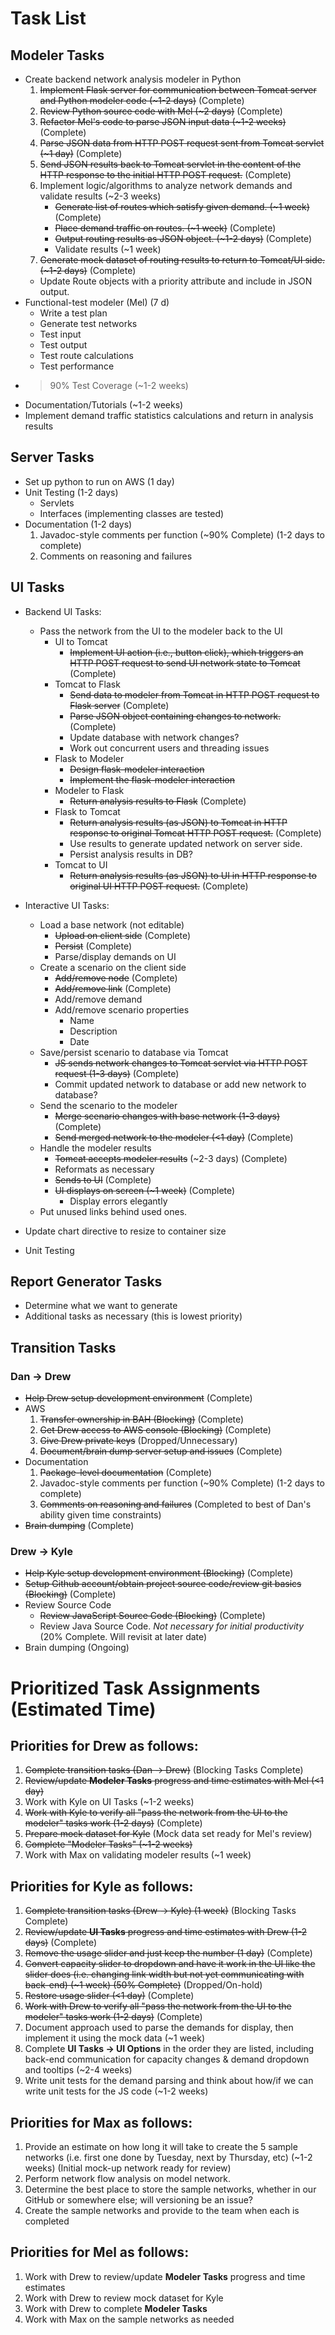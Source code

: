 # Task List

## Modeler Tasks
- Create backend network analysis modeler in Python
	1. ~~Implement Flask server for communication between Tomcat server and Python modeler code (~1-2 days)~~ (Complete)
	1. ~~Review Python source code with Mel (~2 days)~~ (Complete)
	1. ~~Refactor Mel's code to parse JSON input data (~1-2 weeks)~~ (Complete)
	1. ~~Parse JSON data from HTTP POST request sent from Tomcat servlet  (~1 day)~~ (Complete)
	1. ~~Send JSON results back to Tomcat servlet in the content of the HTTP response to the initial HTTP POST request.~~ (Complete)
	1. Implement logic/algorithms to analyze network demands and validate results (~2-3 weeks)
		- ~~Generate list of routes which satisfy given demand. (~1 week)~~ (Complete)
		- ~~Place demand traffic on routes. (~1 week)~~ (Complete)
		- ~~Output routing results as JSON object. (~1-2 days)~~ (Complete)
		- Validate results (~1 week)
	1. ~~Generate mock dataset of routing results to return to Tomcat/UI side. (~1-2 days)~~ (Complete)
	- Update Route objects with a priority attribute and include in JSON output.
- Functional-test modeler (Mel) (7 d)
	- Write a test plan
	- Generate test networks
	- Test input
	- Test output
	- Test route calculations
	- Test performance
- >90% Test Coverage (~1-2 weeks)
- Documentation/Tutorials (~1-2 weeks)
- Implement demand traffic statistics calculations and return in analysis results

## Server Tasks
- Set up python to run on AWS (1 day)
- Unit Testing (1-2 days)
	- Servlets
	- Interfaces (implementing classes are tested)
- Documentation (1-2 days)
	1. Javadoc-style comments per function (~90% Complete) (1-2 days to complete)
	1. Comments on reasoning and failures

## UI Tasks
- Backend UI Tasks:
	- Pass the network from the UI to the modeler back to the UI
		- UI to Tomcat
			- ~~Implement UI action (i.e., button click), which triggers an HTTP POST request to send UI network state to Tomcat~~ (Complete)
		- Tomcat to Flask
			- ~~Send data to modeler from Tomcat in HTTP POST request to Flask server~~ (Complete)
			- ~~Parse JSON object containing changes to network.~~ (Complete)
			- Update database with network changes?
			- Work out concurrent users and threading issues
		- Flask to Modeler
			- ~~Design flask-modeler interaction~~
			- ~~Implement the flask-modeler interaction~~
		- Modeler to Flask
			- ~~Return analysis results to Flask~~ (Complete)
		- Flask to Tomcat
			- ~~Return analysis results (as JSON) to Tomcat in HTTP response to original Tomcat HTTP POST request.~~ (Complete)
			- Use results to generate updated network on server side.
			- Persist analysis results in DB?
		- Tomcat to UI
			- ~~Return analysis results (as JSON) to UI in HTTP response to original UI HTTP POST request.~~ (Complete)
- Interactive UI Tasks:
	- Load a base network (not editable)
		- ~~Upload on client side~~ (Complete)
		- ~~Persist~~ (Complete)
		- Parse/display demands on UI
	- Create a scenario on the client side
		- ~~Add/remove node~~ (Complete)
		- ~~Add/remove link~~ (Complete)
		- Add/remove demand
		- Add/remove scenario properties
			- Name
			- Description
			- Date
	- Save/persist scenario to database via Tomcat
		- ~~JS sends network changes to Tomcat servlet via HTTP POST request (1-3 days)~~ (Complete)
		- Commit updated network to database or add new network to database?
	- Send the scenario to the modeler
		- ~~Merge scenario changes with base network (1-3 days)~~ (Complete)
		- ~~Send merged network to the modeler (<1 day)~~ (Complete)
	- Handle the modeler results
		- ~~Tomcat accepts modeler results~~ (~2-3 days) (Complete)
		- Reformats as necessary
		- ~~Sends to UI~~ (Complete)
		- ~~UI displays on screen (~1 week)~~ (Complete)
			- Display errors elegantly
	- Put unused links behind used ones.
- Update chart directive to resize to container size


- Unit Testing

## Report Generator Tasks
- Determine what we want to generate
- Additional tasks as necessary (this is lowest priority)

## Transition Tasks
### Dan -> Drew
- ~~Help Drew setup development environment~~ (Complete)
- AWS
	1. ~~Transfer ownership in BAH (Blocking)~~ (Complete)
	1. ~~Get Drew access to AWS console (Blocking)~~ (Complete)
	1. ~~Give Drew private keys~~ (Dropped/Unnecessary)
	1. ~~Document/brain dump server setup and issues~~ (Complete)
- Documentation
	1. ~~Package-level documentation~~ (Complete)
	1. Javadoc-style comments per function (~90% Complete) (1-2 days to complete)
	1. ~~Comments on reasoning and failures~~ (Completed to best of Dan's ability given time constraints)
- ~~Brain dumping~~ (Complete)

### Drew -> Kyle
- ~~Help Kyle setup development environment (Blocking)~~ (Complete)
- ~~Setup Github account/obtain project source code/review git basics (Blocking)~~ (Complete)
- Review Source Code
	- ~~Review JavaScript Source Code (Blocking)~~ (Complete)
	- Review Java Source Code. *Not necessary for initial productivity* (20% Complete. Will revisit at later date)
- Brain dumping (Ongoing)


# Prioritized Task Assignments (Estimated Time)

## Priorities for Drew as follows:
1. ~~Complete transition tasks (Dan -> Drew)~~ (Blocking Tasks Complete)
1. ~~Review/update **Modeler Tasks** progress and time estimates with Mel (<1 day)~~
1. Work with Kyle on UI Tasks (~1-2 weeks)
1. ~~Work with Kyle to verify all "pass the network from the UI to the modeler" tasks work (1-2 days)~~ (Complete)
1. ~~Prepare mock dataset for Kyle~~ (Mock data set ready for Mel's review)
1. ~~Complete "Modeler Tasks" (~1-2 weeks)~~
1. Work with Max on validating modeler results (~1 week)

## Priorities for Kyle as follows:
1. ~~Complete transition tasks (Drew -> Kyle) (1 week)~~ (Blocking Tasks Complete)
1. ~~Review/update **UI Tasks** progress and time estimates with Drew (1-2 days)~~ (Complete)
1. ~~Remove the usage slider and just keep the number (1 day)~~ (Complete)
1. ~~Convert capacity slider to dropdown and have it work in the UI like the slider does (i.e. changing link width but not yet communicating with back-end) (~1 week) (50% Complete)~~ (Dropped/On-hold)
1. ~~Restore usage slider (<1 day)~~ (Complete)
1. ~~Work with Drew to verify all "pass the network from the UI to the modeler" tasks work (1-2 days)~~ (Complete)
1. Document approach used to parse the demands for display, then implement it using the mock data (~1 week)
1. Complete **UI Tasks -> UI Options** in the order they are listed, including back-end communication for capacity changes & demand dropdown and tooltips (~2-4 weeks)
1. Write unit tests for the demand parsing and think about how/if we can write unit tests for the JS code (~1-2 weeks)

## Priorities for Max as follows:
1. Provide an estimate on how long it will take to create the 5 sample networks (i.e. first one done by Tuesday, next by Thursday, etc) (~1-2 weeks) (Initial mock-up network ready for review)
1. Perform network flow analysis on model network.
1. Determine the best place to store the sample networks, whether in our GitHub or somewhere else; will versioning be an issue?
1. Create the sample networks and provide to the team when each is completed

## Priorities for Mel as follows:
1. Work with Drew to review/update **Modeler Tasks** progress and time estimates
1. Work with Drew to review mock dataset for Kyle
1. Work with Drew to complete **Modeler Tasks**
1. Work with Max on the sample networks as needed
